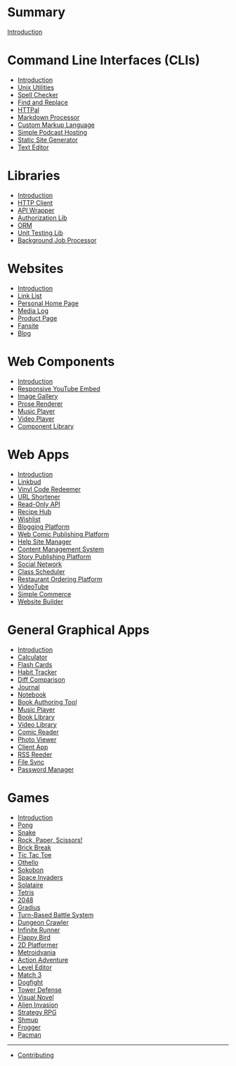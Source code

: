 # Summary

[Introduction](./_introduction.md)

# Command Line Interfaces (CLIs)

- [Introduction](./command-line-interfaces/_introduction.md)
- [Unix Utilities](./command-line-interfaces/unix-utilities.md)
- [Spell Checker](./command-line-interfaces/spell-checker.md)
- [Find and Replace](./command-line-interfaces/find-and-replace.md)
- [HTTPal](./command-line-interfaces/httpal.md)
- [Markdown Processor](./command-line-interfaces/markdown-processor.md)
- [Custom Markup Language](./command-line-interfaces/custom-markup-language.md)
- [Simple Podcast Hosting](./command-line-interfaces/simple-podcast-hosting.md)
- [Static Site Generator](./command-line-interfaces/static-site-generator.md)
- [Text Editor](./command-line-interfaces/text-editor.md)

# Libraries

- [Introduction](./libraries/_introduction.md)
- [HTTP Client](./libraries/http-client.md)
- [API Wrapper](./libraries/api-wrapper.md)
- [Authorization Lib](./libraries/authorization-lib.md)
- [ORM](./libraries/orm.md)
- [Unit Testing Lib](./libraries/unit-testing-lib.md)
- [Background Job Processor](./libraries/background-job-processor.md)

# Websites

- [Introduction](./websites/_introduction.md)
- [Link List](./websites/link-list.md)
- [Personal Home Page](./websites/homepage.md)
- [Media Log](./websites/media-log.md)
- [Product Page](./websites/product-page.md)
- [Fansite](./websites/fansite.md)
- [Blog](./websites/blog.md)

# Web Components

- [Introduction](./web-components/_introduction.md)
- [Responsive YouTube Embed](./web-components/responsive-youtube-embed.md)
- [Image Gallery](./web-components/image-gallery.md)
- [Prose Renderer](./web-components/prose-renderer.md)
- [Music Player](./web-components/music-player.md)
- [Video Player](./web-components/video-player.md)
- [Component Library](./web-components/component-library.md)

# Web Apps

- [Introduction](./web-apps/_introduction.md)
- [Linkbud](./web-apps/linkbud.md)
- [Vinyl Code Redeemer](./web-apps/vinyl-code-redeemer.md)
- [URL Shortener](./web-apps/url-shortener.md)
- [Read-Only API](./web-apps/read-only-api.md)
- [Recipe Hub](./web-apps/recipehub.md)
- [Wishlist](./web-apps/wishlist.md)
- [Blogging Platform](./web-apps/blogging-platform.md)
- [Web Comic Publishing Platform](./web-apps/web-comic-platform.md)
- [Help Site Manager](./web-apps/help-site-manager.md)
- [Content Management System](./web-apps/content-management-system.md)
- [Story Publishing Platform](./web-apps/story-publishing-platform.md)
- [Social Network](./web-apps/social-network.md)
- [Class Scheduler](./web-apps/class-scheduler.md)
- [Restaurant Ordering Platform](./web-apps/restaurant-ordering-platform.md)
- [VideoTube](./web-apps/videotube.md)
- [Simple Commerce](./web-apps/simple-commerce.md)
- [Website Builder](./web-apps/website-builder.md)

# General Graphical Apps

- [Introduction](./general-graphical-apps/_introduction.md)
- [Calculator](./general-graphical-apps/calculator.md)
- [Flash Cards](./general-graphical-apps/flash-cards.md)
- [Habit Tracker](./general-graphical-apps/habit-tracker.md)
- [Diff Comparison](./general-graphical-apps/diff-comparison.md)
- [Journal](./general-graphical-apps/journal.md)
- [Notebook](./general-graphical-apps/notebook.md)
- [Book Authoring Tool](./general-graphical-apps/book-authoring-tool.md)
- [Music Player](./general-graphical-apps/music-player.md)
- [Book Library](./general-graphical-apps/book-library.md)
- [Video Library](./general-graphical-apps/video-library.md)
- [Comic Reader](./general-graphical-apps/comic-reader.md)
- [Photo Viewer](./general-graphical-apps/photo-viewer.md)
- [Client App](./general-graphical-apps/client-app.md)
- [RSS Reeder](./general-graphical-apps/rss-reader.md)
- [File Sync](./general-graphical-apps/file-sync.md)
- [Password Manager](./general-graphical-apps/password-manager.md)

# Games

- [Introduction](./games/_introduction.md)
- [Pong]()
- [Snake](./games/snake.md)
- [Rock, Paper, Scissors!](./games/rock-paper-scissors.md)
- [Brick Break]()
- [Tic Tac Toe]()
- [Othello]()
- [Sokobon]()
- [Space Invaders]()
- [Solataire]()
- [Tetris]()
- [2048]()
- [Gradius]()
- [Turn-Based Battle System](./games/turn-based-battle-system.md)
- [Dungeon Crawler](./games/dungeon-crawler.md)
- [Infinite Runner]()
- [Flappy Bird]()
- [2D Platformer](./games/2d-platformer.md)
- [Metroidvania]()
- [Action Adventure]()
- [Level Editor]()
- [Match 3]()
- [Dogfight]()
- [Tower Defense]()
- [Visual Novel]()
- [Alien Invasion](./games/alien-invasion.md)
- [Strategy RPG]()
- [Shmup]()
- [Frogger]()
- [Pacman]()

----------

- [Contributing](./contributing.md)
